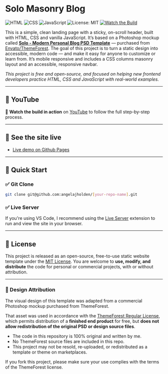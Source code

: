 # Solo Masonry Blog

![HTML](https://img.shields.io/badge/HTML5-%23E34F26.svg?style=flat&logo=html5&logoColor=white)
![CSS](https://img.shields.io/badge/CSS3-%231572B6.svg?style=flat&logo=css3&logoColor=white)
![JavaScript](https://img.shields.io/badge/JavaScript-%23F7DF1E.svg?style=flat&logo=javascript&logoColor=black)
![License: MIT](https://img.shields.io/badge/License-MIT-yellow.svg)
[![Watch the Build](https://img.shields.io/badge/YouTube-Watch-blue?logo=youtube)](https://www.youtube.com/watch?v=32XwCadbGrQ])

This is a simple, clean landing page with a sticky, on-scroll header, built with HTML, CSS and vanilla JavaScript. It’s based on a Photoshop mockup called **[Solo - Modern Personal Blog PSD Template](https://themeforest.net/item/solo-modern-personal-blog-template/20160517)** — purchased from [Envato/ThemeForest](https://themeforest.net/). The goal of this project is to turn a static design into accessible, modern code — and make it easy for anyone to customize or learn from. It’s mobile responsive and includes a CSS columns masonry layout and an accessible, responsive navbar.

_This project is free and open-source, and focused on helping new frontend developers practice HTML, CSS and JavaScript with real-world examples._

---

## 🔴 YouTube

🎥 **Watch the build in action** on [YouTube](https://www.youtube.com/watch?v=32XwCadbGrQn) to follow the full step-by-step process.

---

## 🔗 See the site live

-   [Live demo on Github Pages](https://angelajholden.github.io/solo-masonry/)

---

## 🚀 Quick Start

### ✅ Git Clone

```bash
git clone git@github.com:angelajholden/[your-repo-name].git
```

### ✅ Live Server

If you're using VS Code, I recommend using the [Live Server](https://marketplace.visualstudio.com/items?itemName=ritwickdey.LiveServer) extension to run and view the site in your browser.

---

## 📜 License

This project is released as an open-source, free-to-use static website template under the [MIT License](LICENSE.md). You are welcome to **use, modify, and distribute** the code for personal or commercial projects, with or without attribution.

---

### 🎨 Design Attribution

The visual design of this template was adapted from a commercial Photoshop mockup purchased from ThemeForest.

That asset was used in accordance with the [ThemeForest Regular License](https://themeforest.net/licenses/standard), which permits distribution of a **finished end product** for free, but **does not allow redistribution of the original PSD or design source files**.

-   The code in this repository is 100% original and written by me.
-   No ThemeForest source files are included in this repo.
-   This project may not be resold, re-uploaded, or redistributed as a template or theme on marketplaces.

If you fork this project, please make sure your use complies with the terms of the ThemeForest license.
